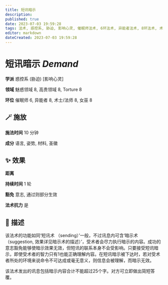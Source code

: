 ```yaml
---
title: 短讯暗示
description: 
published: true
date: 2023-07-03 19:59:28
tags: 法术, 惑控系, 胁迫, 影响心灵, 催眠师法术, 6环法术, 异能者法术, 8环法术, 术士/法师法术, 女巫法术, 魅惑领域, 高贵领域, Torture
editor: markdown
dateCreated: 2023-07-03 19:59:28
---
```


# **短讯暗示** *Demand*

**学派** 惑控系 (胁迫) \[影响心灵\] 

**领域** 魅惑领域 8, 高贵领域 8, Torture 8

**环位** 催眠师 6, 异能者 8, 术士/法师 8, 女巫 8

## 🪄 施放

**施法时间** 10 分钟

**成分** 语言, 姿势, 材料, 圣徽

## ✨ 效果  

**距离**   

**持续时间** 1 轮 

**豁免** 意志, 通过则部分生效

**法术抗力** 是

## 📖 描述

该法术的功能如同‘短讯术 （sending）’一般，不过讯息内可含‘暗示术 （suggestion, 效果详见暗示术的描述）’，受术者会尽力执行暗示的内容。成功的意志豁免能够使暗示效果无效，但短讯的联系本身不会受影响。只要接受短讯暗示，即使受术者的智力只有1也能正确理解内容。在短讯暗示被下达时，若对受术者所处的环境来说命令不可达成或毫无意义，则信息会被理解，而暗示无效。

该法术发出的讯息包括暗示内容合计不能超过25个字。对方可立即做出简短答覆。
    